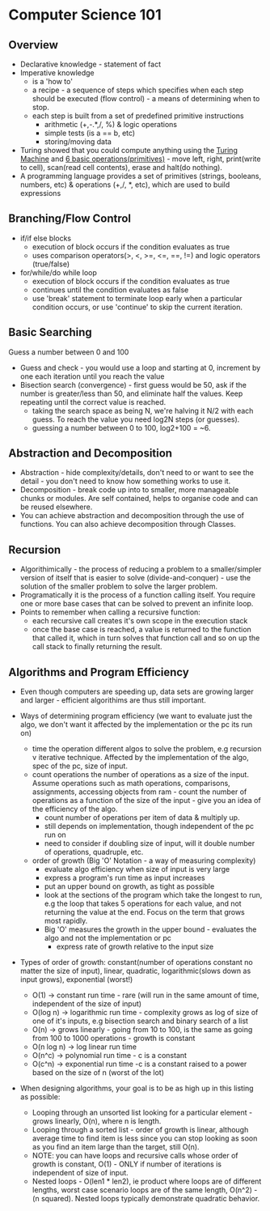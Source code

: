 # Computer Science 101

## Overview

 * Declarative knowledge - statement of fact
 * Imperative knowledge 
    - is a 'how to'
    - a recipe - a sequence of steps which specifies when each step should be executed (flow control)
               - a means of determining when to stop.
    - each step is built from a set of predefined primitive instructions
        - arithmetic (+,-.*,/, %) & logic operations
        - simple tests (is a == b, etc)
        - storing/moving data
 * Turing showed that you could compute anything using the [Turing Machine](https://www.youtube.com/watch?v=gJQTFhkhwPA&feature=youtu.be) and [6 basic operations(primitives)](http://stackoverflow.com/questions/28148562/what-are-the-six-basic-primitives-in-turing-complete)
        - move left, right, print(write to cell), scan(read cell contents), erase and halt(do nothing).
 * A programming language provides a set of primitives (strings, booleans, numbers, etc) & operations (+,/, *, etc), which are used to build expressions
        
        
## Branching/Flow Control

 * if/if else blocks
    - execution of block occurs if the condition evaluates as true
    - uses comparison operators(>, <, >=, <=, ==, !=) and logic operators (true/false)
 * for/while/do while loop
    - execution of block occurs if the condition evaluates as true
    - continues until the condition evaluates as false
    - use 'break' statement to terminate loop early when a particular condition occurs, or use 'continue' to skip the current iteration.
     
## Basic Searching

Guess a number between 0 and 100
 * Guess and check - you would use a loop and starting at 0, increment by one each iteration until you reach the value
 * Bisection search (convergence) - first guess would be 50, ask if the number is greater/less than 50, and eliminate half the values. Keep repeating until the correct value is reached.
    - taking the search space as being N, we're halving it N/2 with each guess. To reach the value you need log2N steps (or guesses).
    - guessing a number between 0 to 100, log2+100 = ~6.
    
##  Abstraction and Decomposition

 * Abstraction - hide complexity/details, don't need to or want to see the detail - you don't need to know how something works to use it.
 * Decomposition - break code up into to smaller, more manageable chunks or modules. Are self contained, helps to organise code and can be reused elsewhere.
 * You can achieve abstraction and decomposition through the use of functions. You can also achieve decomposition through Classes.
 
## Recursion
 
 * Algorithimically - the process of reducing a problem to a smaller/simpler version of itself that is easier to solve (divide-and-conquer) - use the solution of the smaller problem to solve the larger problem.
 * Programatically it is the process of a function calling itself. You require one or more base cases that can be solved to prevent an infinite loop.
 * Points to remember when calling a recursive function:
      - each recursive call creates it's own scope in the execution stack
      - once the base case is reached, a value is returned to the function that called it, which in turn solves that function call and so on up the call stack to finally returning the result.
      
## Algorithms and Program Efficiency

 * Even though computers are speeding up, data sets are growing larger and larger - efficient algorithims are thus still important.
 * Ways of determining program efficiency (we want to evaluate just the algo, we don't want it affected by the implementation or the pc its run on)
    * time the operation different algos to solve the problem, e.g recursion v iterative technique. Affected by the implementation of the algo, spec of the pc, size of input.
    * count operations the number of operations as a size of the input. Assume operations such as math operations, comparisons, assignments, accessing objects from ram - count the number of operations as a function of the size of the input - give you an idea of the efficiency of the algo.
      * count number of operations per item of data & multiply up.
      * still depends on implementation, though independent of the pc run on
      * need to consider if doubling size of input, will it double number of operations, quadruple, etc.
    * order of growth (Big 'O' Notation - a way of measuring complexity) 
      * evaluate algo efficiency when size of input is very large
      * express a program's run time as input increases
      * put an upper bound on growth, as tight as possible
      * look at the sections of the program which take the longest to run, e.g the loop that takes 5 operations for each value, and not returning the value at the end. Focus on the term that grows most rapidly.
      * Big 'O' measures the growth in the upper bound - evaluates the algo and not the implementation or pc
        * express rate of growth relative to the input size
 
 * Types of order of growth: constant(number of operations constant no matter the size of input), linear, quadratic, logarithmic(slows down as input grows), exponential (worst!)
      * O(1) -> constant run time - rare (will run in the same amount of time, independent of the size of input)
      * O(log n) -> logarithmic run time - complexity grows as log of size of one of it's inputs, e.g bisection search and binary search of a list
      * O(n) -> grows linearly - going from 10 to 100, is the same as going from 100 to 1000 operations - growth is constant
      * O(n log n) -> log linear run time
      * O(n^c) -> polynomial run time - c is a constant
      * O(c^n) -> exponential run time -c is a constant raised to a power based on the size of n (worst of the lot)
 
 * When designing algorithms, your goal is to be as high up in this listing as possible:
     * Looping through an unsorted list looking for a particular element - grows linearly, O(n), where n is length.
     * Looping through a sorted list - order of growth is linear, although average time to find item is less since you can stop looking as soon as you find an item large than the target, still O(n).
     * NOTE: you can have loops and recursive calls whose order of growth is constant, O(1) - ONLY if number of iterations is independent of size of input. 
     * Nested loops - O(len1 * len2), ie product where loops are of different lengths, worst case scenario loops are of the same length, O(n^2) - (n squared). Nested loops typically demonstrate quadratic behavior.
